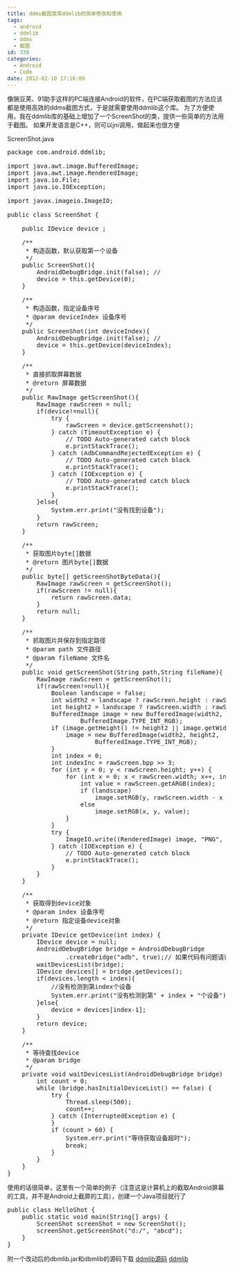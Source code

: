 ```yaml
---
title: ddms截图类库ddmlib的简单修改和使用
tags:
  - android
  - ddmlib
  - ddms
  - 截图
id: 330
categories:
  - Android
  - Code
date: 2012-02-10 17:16:09
---
```


像豌豆荚、91助手这样的PC端连接Android的软件，在PC端获取截图的方法应该都是使用高效的ddms截图方式，于是就需要使用ddmlib这个库。
为了方便使用，我在ddmlib库的基础上增加了一个ScreenShot的类，提供一些简单的方法用于截图。
如果开发语言是C++，则可以jni调用，做起来也很方便

ScreenShot.java
<pre lang="java" line="1">
package com.android.ddmlib;

import java.awt.image.BufferedImage;
import java.awt.image.RenderedImage;
import java.io.File;
import java.io.IOException;

import javax.imageio.ImageIO;

public class ScreenShot {

	public IDevice device ;

	/**
	 * 构造函数，默认获取第一个设备
	 */
	public ScreenShot(){
		AndroidDebugBridge.init(false); //
		device = this.getDevice(0);
	}

	/**
	 * 构造函数，指定设备序号
	 * @param deviceIndex 设备序号
	 */
	public ScreenShot(int deviceIndex){
		AndroidDebugBridge.init(false); //
		device = this.getDevice(deviceIndex);
	}

	/**
	 * 直接抓取屏幕数据
	 * @return 屏幕数据
	 */
	public RawImage getScreenShot(){
		RawImage rawScreen = null;
		if(device!=null){
			try {
				rawScreen = device.getScreenshot();
			} catch (TimeoutException e) {
				// TODO Auto-generated catch block
				e.printStackTrace();
			} catch (AdbCommandRejectedException e) {
				// TODO Auto-generated catch block
				e.printStackTrace();
			} catch (IOException e) {
				// TODO Auto-generated catch block
				e.printStackTrace();
			}
		}else{
			System.err.print("没有找到设备");
		}
		return rawScreen;
	}

	/**
	 * 获取图片byte[]数据
	 * @return 图片byte[]数据
	 */
	public byte[] getScreenShotByteData(){
		RawImage rawScreen = getScreenShot();
		if(rawScreen != null){
			return rawScreen.data;
		}
		return null;
	}

	/**
	 * 抓取图片并保存到指定路径
	 * @param path 文件路径
	 * @param fileName 文件名
	 */
	public void getScreenShot(String path,String fileName){
		RawImage rawScreen = getScreenShot();
		if(rawScreen!=null){
			Boolean landscape = false;
			int width2 = landscape ? rawScreen.height : rawScreen.width;
			int height2 = landscape ? rawScreen.width : rawScreen.height;
			BufferedImage image = new BufferedImage(width2, height2,
					BufferedImage.TYPE_INT_RGB);
			if (image.getHeight() != height2 || image.getWidth() != width2) {
				image = new BufferedImage(width2, height2,
						BufferedImage.TYPE_INT_RGB);
			}
			int index = 0;
			int indexInc = rawScreen.bpp >> 3;
			for (int y = 0; y < rawScreen.height; y++) {
				for (int x = 0; x < rawScreen.width; x++, index += indexInc) {
					int value = rawScreen.getARGB(index);
					if (landscape)
						image.setRGB(y, rawScreen.width - x - 1, value);
					else
						image.setRGB(x, y, value);
				}
			}
			try {
				ImageIO.write((RenderedImage) image, "PNG", new File(path + "/" + fileName + ".png"));
			} catch (IOException e) {
				// TODO Auto-generated catch block
				e.printStackTrace();
			}
		}
	}

	/**
	 * 获取得到device对象
	 * @param index 设备序号
	 * @return 指定设备device对象
	 */
	private IDevice getDevice(int index) {
		IDevice device = null;
		AndroidDebugBridge bridge = AndroidDebugBridge
				.createBridge("adb", true);// 如果代码有问题请查看API，修改此处的参数值试一下
		waitDevicesList(bridge);
		IDevice devices[] = bridge.getDevices();
		if(devices.length < index){
			//没有检测到第index个设备
			System.err.print("没有检测到第" + index + "个设备");
		}else{
			device = devices[index-1];
		}
		return device;
	}

	/**
	 * 等待查找device
	 * @param bridge
	 */
	private void waitDevicesList(AndroidDebugBridge bridge) {
		int count = 0;
		while (bridge.hasInitialDeviceList() == false) {
			try {
				Thread.sleep(500);
				count++;
			} catch (InterruptedException e) {
			}
			if (count > 60) {
				System.err.print("等待获取设备超时");
				break;
			}
		}
	}
}
</pre>

使用的话很简单，这里有一个简单的例子（注意这是计算机上的截取Android屏幕的工具，并不是Android上截屏的工具），创建一个Java项目就行了
<pre lang="java" line="1">
public class HelloShot {
	public static void main(String[] args) {
		ScreenShot screenShot = new ScreenShot();
		screenShot.getScreenShot("d:/", "abcd");
	}
}
</pre>

附一个改动后的dbmlib.jar和dbmlib的源码下载
[ddmlib源码](http://tinone.net/wp-content/uploads/2012/02/ddmlib.rar)
[ddmlib](http://tinone.net/wp-content/uploads/2012/02/ddmlib1.rar)